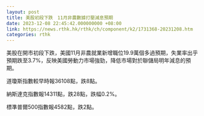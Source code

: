 ```yaml
---
layout: post
title: 美股初段下跌　11月非農數據打壓減息預期
date: 2023-12-08 22:45:42.000000000 +08:00
link: https://news.rthk.hk/rthk/ch/component/k2/1731368-20231208.htm
categories: rthk
---
```


美股在開市初段下跌，美國11月非農就業新增職位19.9萬個多過預期，失業率出乎預期跌至3.7%，反映美國勞動力市場強勁，降低市場對於聯儲局明年減息的預期。

道瓊斯指數較早時報36108點，跌8點。

納斯達克指數報14311點，跌28點，跌幅0.2%。

標準普爾500指數報4582點，跌2點。
